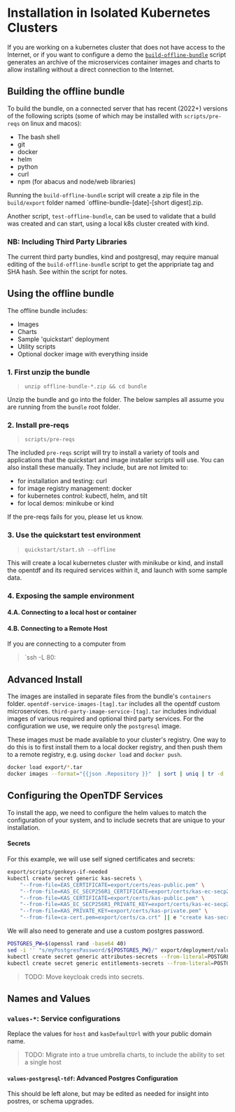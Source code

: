 # Installation in Isolated Kubernetes Clusters

If you are working on a kubernetes cluster that does not have access to the
Internet, or if you want to configure a demo the
[`build-offline-bundle`](./build-offline-bundle) script generates an archive
of the microservices container images and charts to allow installing without
a direct connection to the Internet.

## Building the offline bundle

To build the bundle, on a connected server that has recent (2022+) versions of
the following scripts (some of which may be installed with `scripts/pre-reqs`
on linux and macos):

- The bash shell
- git
- docker
- helm
- python
- curl
- npm (for abacus and node/web libraries)

Running the `build-offline-bundle` script will create a zip file in the
`build/export` folder named `offline-bundle-[date]-[short digest].zip.

Another script, `test-offline-bundle`, can be used to validate that a build was
created and can start, using a local k8s cluster created with kind.

### NB: Including Third Party Libraries

The current third party bundles, kind and postgresql, may require manual
editing of the `build-offline-bundle` script to get the appripriate tag and
SHA hash. See within the script for notes.

## Using the offline bundle

The offline bundle includes:

- Images
- Charts
- Sample 'quickstart' deployment
- Utility scripts
- Optional docker image with everything inside

### 1. First unzip the bundle

> `unzip offline-bundle-*.zip && cd bundle`

Unzip the bundle and go into the folder.
The below samples all assume you are running from the `bundle` root folder.

### 2. Install pre-reqs

> `scripts/pre-reqs`

The included `pre-reqs` script will try to install a variety of tools and applications
that the quickstart and image installer scripts will use. You can also install
these manually.
They include, but are not limited to:

- for installation and testing: curl
- for image registry management: docker
- for kubernetes control: kubectl, helm, and tilt
- for local demos: minikube or kind

If the pre-reqs fails for you, please let us know.

### 3. Use the quickstart test environment

> `quickstart/start.sh --offline`

This will create a local kubernetes cluster with minikube or kind,
and install the opentdf and its required services within it, and launch with
some sample data.

### 4. Exposing the sample environment

#### 4.A. Connecting to a local host or container


#### 4.B. Connecting to a Remote Host

If you are connecting to a computer from 

> `ssh -L 80:

## Advanced Install

The images are installed in separate files from the bundle's `containers` folder.
`opentdf-service-images-[tag].tar` includes all the opentdf custom microservices.
`third-party-image-service-[tag].tar` includes individual images of various
required and optional third party services. For the configuration we use, we
require only the `postgresql` image.

These images must be made available to your cluster's registry.
One way to do this is to first install them to a local docker registry,
and then push them to a remote registry, e.g. using `docker load` and `docker push`.


```sh
docker load export/*.tar
docker images --format="{{json .Repository }}"  | sort | uniq | tr -d '"'| grep ^virtru/tdf | while read name; do docker push $name; done
```

## Configuring the OpenTDF Services

To install the app, we need to configure the helm values to match the configuration of your system,
and to include secrets that are unique to your installation.

#### Secrets

For this example, we will use self signed certificates and secrets:

```sh
export/scripts/genkeys-if-needed
kubectl create secret generic kas-secrets \
    "--from-file=EAS_CERTIFICATE=export/certs/eas-public.pem" \
    "--from-file=KAS_EC_SECP256R1_CERTIFICATE=export/certs/kas-ec-secp256r1-public.pem" \
    "--from-file=KAS_CERTIFICATE=export/certs/kas-public.pem" \
    "--from-file=KAS_EC_SECP256R1_PRIVATE_KEY=export/certs/kas-ec-secp256r1-private.pem" \
    "--from-file=KAS_PRIVATE_KEY=export/certs/kas-private.pem" \
    "--from-file=ca-cert.pem=export/certs/ca.crt" || e "create kas-secrets failed"
```

We will also need to generate and use a custom postgres password.

```sh
POSTGRES_PW=$(openssl rand -base64 40)
sed -i '' "s/myPostgresPassword/${POSTGRES_PW}/" export/deployment/values-postgresql.yaml
kubectl create secret generic attributes-secrets --from-literal=POSTGRES_PASSWORD="${POSTGRES_PW}"
kubectl create secret generic entitlements-secrets --from-literal=POSTGRES_PASSWORD="${POSTGRES_PW}"
```

> TODO: Move keycloak creds into secrets.

## Names and Values

### `values-*`: Service configurations

Replace the values for `host` and `kasDefaultUrl` with your public domain name.

> TODO: Migrate into a true umbrella charts, to include the ability to set a single host

#### `values-postgresql-tdf`: Advanced Postgres Configuration

This should be left alone, but may be edited as needed for insight into postres, or schema upgrades.
